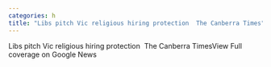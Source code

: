 ```yaml
---
categories: h
title: "Libs pitch Vic religious hiring protection  The Canberra Times"
---
```

Libs pitch Vic religious hiring protection&nbsp;&nbsp;The Canberra TimesView Full coverage on Google News
